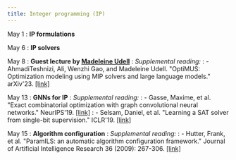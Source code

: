 ```yaml
---
title: Integer programming (IP)
---
```


May 1
: **IP formulations**

May 6
: **IP solvers**

May 8
: **Guest lecture by [Madeleine Udell](https://web.stanford.edu/~udell/)**
: *Supplemental reading:*
: - AhmadiTeshnizi, Ali, Wenzhi Gao, and Madeleine Udell. "OptiMUS: Optimization modeling using MIP solvers and large language models." arXiv'23. [[link]](https://www.arxiv.org/abs/2310.06116)

May 13
: **GNNs for IP**
: *Supplemental reading:*
: - Gasse, Maxime, et al. "Exact combinatorial optimization with graph convolutional neural networks." NeurIPS'19. [[link]](https://arxiv.org/pdf/1906.01629.pdf)
: - Selsam, Daniel, et al. "Learning a SAT solver from single-bit supervision." ICLR'19. [[link]](https://arxiv.org/pdf/1802.03685.pdf)

May 15
: **Algorithm configuration**
: *Supplemental reading:*
: - Hutter, Frank, et al. "ParamILS: an automatic algorithm configuration framework." Journal of Artificial Intelligence Research 36 (2009): 267-306.
[[link]](https://www.jair.org/index.php/jair/article/download/10628/25415/)
